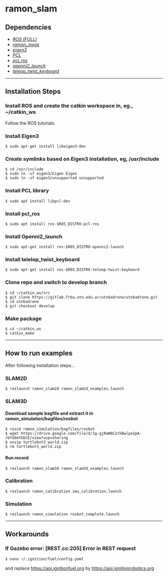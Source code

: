 # ramon_slam


Dependencies
------------
* [*ROS (FULL)*](http://wiki.ros.org/ROS/Installation)
* [*ramon_msgs*](https://gitlab.frba.utn.edu.ar/utnbadrone/utnbadrone)
* [*eigen3*](http://eigen.tuxfamily.org/index.php?title=Main_Page)
* [*PCL*](https://pointclouds.org/)
* [*pcl_ros*](http://wiki.ros.org/pcl_ros)
* [*openni2_launch*](http://wiki.ros.org/openni2_launch)
* [*teleop_twist_keyboard*](http://wiki.ros.org/teleop_twist_keyboard)

--------------
## Installation Steps

### Install ROS and create the catkin workspace in, eg., ~/catkin_ws
Follow the ROS tutorials

### Install Eigen3 
    $ sudo apt-get install libeigen3-dev

### Create symlinks based on Eigen3 installation, eg, /usr/include
    $ cd /usr/include
    $ sudo ln -sf eigen3/Eigen Eigen
    $ sudo ln -sf eigen3/unsupported unsupported
    
### Install PCL library
    $ sudo apt install libpcl-dev

### Install pcl_ros
    $ sudo apt install ros-$ROS_DISTRO-pcl-ros

### Install Openni2_launch
    $ sudo apt-get install ros-$ROS_DISTRO-openni2-launch 

### Install telelop_twist_keyboard
    $ sudo apt-get install ros-$ROS_DISTRO-teleop-twist-keyboard

### Clone repo and switch to develop branch
    $ cd ~/catkin_ws/src
    $ git clone https://gitlab.frba.utn.edu.ar/utnbadrone/utnbadrone.git
    $ cd utnbadrone
    $ git checkout develop

### Make package
    $ cd ~/catkin_ws
    $ catkin_make

-------
## How to run examples

After following installation steps...

### SLAM2D
    $ roslaunch ramon_slam2d ramon_slam2d_examples.launch

### SLAM3D

#### Download sample bagfile and extract it in ramon_simulation/bagfiles/rosbot
    $ roscd ramon_simulation/bagfiles/rosbot
    $ wget https://drive.google.com/file/d/1g-gjRaW8C2rkBwlpe2pA-rbfG6eYGbCE/view?usp=sharing
    $ unzip turtlebot3_world.zip
    $ rm turtlebot3_world.zip
#### Run record
    $ roslaunch ramon_slam3d ramon_slam3d_examples.launch

### Calibration
    $ roslaunch ramon_calibration imu_calibration.launch

### Simulation
    $ roslaunch ramon_simulation rosbot_complete.launch

--------
## Workarounds

### If Gazebo error: [REST.cc:205] Error in REST request
    $ nano ~/.ignition/fuel/config.yaml

and replace https://api.ignitionfuel.org by https://api.ignitionrobotics.org
